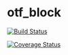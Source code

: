# otf_block

[![Build Status](https://travis-ci.org/otim22/otf_block.svg?branch=master)](https://travis-ci.org/otim22/otf_block)

[![Coverage Status](https://coveralls.io/repos/github/otim22/otf_block/badge.svg?branch=master)](https://coveralls.io/github/otim22/otf_block?branch=master)